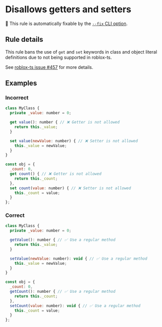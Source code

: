 # Disallows getters and setters

🔧 This rule is automatically fixable by the [`--fix` CLI option](https://eslint.org/docs/latest/user-guide/command-line-interface#--fix).

<!-- end auto-generated rule header -->
<!-- Do not manually modify this header. Run: `npm run eslint-docs` -->

## Rule details

This rule bans the use of `get` and `set` keywords in class and object literal
definitions due to not being supported in roblox-ts.

See [roblox-ts issue #457](https://github.com/roblox-ts/roblox-ts/issues/457) for more details.

## Examples

### Incorrect

```js
class MyClass {
  private _value: number = 0;

  get value(): number { // ❌ Getter is not allowed
    return this._value;
  }

  set value(newValue: number) { // ❌ Setter is not allowed
    this._value = newValue;
  }
}

const obj = {
  _count: 0,
  get count() { // ❌ Getter is not allowed
    return this._count;
  },
  set count(value: number) { // ❌ Setter is not allowed
    this._count = value;
  }
};
```

### Correct

```js
class MyClass {
  private _value: number = 0;

  getValue(): number { // ✅ Use a regular method
    return this._value;
  }

  setValue(newValue: number): void { // ✅ Use a regular method
    this._value = newValue;
  }
}

const obj = {
  _count: 0,
  getCount(): number { // ✅ Use a regular method
    return this._count;
  },
  setCount(value: number): void { // ✅ Use a regular method
    this._count = value;
  }
};
```

